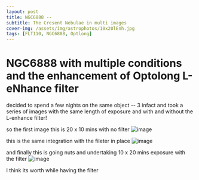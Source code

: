 ```yaml
---
layout: post
title: NGC6888 -- 
subtitle: The Cresent Nebulae in multi images
cover-img: /assets/img/astrophotos/10x20lEnh.jpg
tags: [FLT110, NGC6888, Optlong]
---
```

# NGC6888 with multiple conditions and the enhancement of Optolong L-eNhance filter

decided to spend a few nights on the same object -- 3 infact and took a series of images with the same length of exposure and with and without the L-enhance filter!

so the first image this is 20 x 10 mins with no filter 
![image]("../assets/img/astrophotos/20x10nolEnh.jpg")

this is the same integration with the fileter in place 
![image]("../assets/img/astrophotos/20x10lEnh.jpg")

and finally this is going nuts and undertaking 10 x 20 mins exposure with the filter
![image]("../assets/img/astrophotos/10x20lEnh.jpg")

I think its worth while having the filter